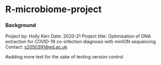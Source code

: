 # R-microbiome-project
### Background
Project by: Holly Kerr
Date: 2020-21
Project title: Optimisation of DNA extraction for COVID-19 co-infection diagnosis with minION sequencing 
Contact: s2050391@ed.ac.uk

#adding more text for the sake of testing version control